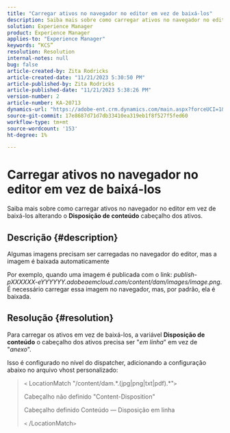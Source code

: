```yaml
---
title: "Carregar ativos no navegador no editor em vez de baixá-los"
description: Saiba mais sobre como carregar ativos no navegador no editor.
solution: Experience Manager
product: Experience Manager
applies-to: "Experience Manager"
keywords: “KCS”
resolution: Resolution
internal-notes: null
bug: false
article-created-by: Zita Rodricks
article-created-date: "11/21/2023 5:30:50 PM"
article-published-by: Zita Rodricks
article-published-date: "11/21/2023 5:38:26 PM"
version-number: 2
article-number: KA-20713
dynamics-url: "https://adobe-ent.crm.dynamics.com/main.aspx?forceUCI=1&pagetype=entityrecord&etn=knowledgearticle&id=b0e7e5b2-9388-ee11-8179-6045bd006295"
source-git-commit: 17e8687d71d7db33410ea319eb1f8f527f5fed60
workflow-type: tm+mt
source-wordcount: '153'
ht-degree: 1%

---
```


# Carregar ativos no navegador no editor em vez de baixá-los


Saiba mais sobre como carregar ativos no navegador no editor em vez de baixá-los alterando o <b>Disposição de conteúdo</b> cabeçalho dos ativos.

## Descrição {#description}


Algumas imagens precisam ser carregadas no navegador do editor, mas a imagem é baixada automaticamente

Por exemplo, quando uma imagem é publicada com o link: *publish-pXXXXXX-eYYYYYY.adobeaemcloud.com/content/dam/images/image.png*. É necessário carregar essa imagem no navegador, mas, por padrão, ela é baixada.


## Resolução {#resolution}


Para carregar os ativos em vez de baixá-los, a variável <b>Disposição de conteúdo</b> o cabeçalho dos ativos precisa ser &quot;*em linha*&quot; em vez de &quot;*anexo*&quot;.

Isso é configurado no nível do dispatcher, adicionando a configuração abaixo no arquivo vhost personalizado:




> `<` LocationMatch &quot;\/content\/dam.\*\.(jpg|png|txt|pdf).\*&quot;`>`
> 
> Cabeçalho não definido &quot;Content-Disposition&quot;
> 
> Cabeçalho definido Conteúdo — Disposição em linha
> 
> `<` /LocationMatch`>`





